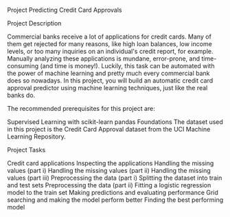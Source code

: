 Project Predicting Credit Card Approvals

Project Description

Commercial banks receive a lot of applications for credit cards. Many of them get rejected for many reasons, like high loan balances, low income levels, or too many inquiries on an individual's credit report, for example. Manually analyzing these applications is mundane, error-prone, and time-consuming (and time is money!). Luckily, this task can be automated with the power of machine learning and pretty much every commercial bank does so nowadays. In this project, you will build an automatic credit card approval predictor using machine learning techniques, just like the real banks do.

The recommended prerequisites for this project are:

Supervised Learning with scikit-learn
pandas Foundations
The dataset used in this project is the Credit Card Approval dataset from the UCI Machine Learning Repository.

Project Tasks

Credit card applications
Inspecting the applications
Handling the missing values (part i)
Handling the missing values (part ii)
Handling the missing values (part iii)
Preprocessing the data (part i)
Splitting the dataset into train and test sets
Preprocessing the data (part ii)
Fitting a logistic regression model to the train set
Making predictions and evaluating performance
Grid searching and making the model perform better
Finding the best performing model
